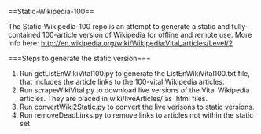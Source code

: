 ==Static-Wikipedia-100==

The Static-Wikipedia-100 repo is an attempt to generate a static and fully-contained 100-article version of Wikipedia for offline and remote use.
More info here: http://en.wikipedia.org/wiki/Wikipedia:Vital_articles/Level/2

===Steps to generate the static version===

1. Run getListEnWikiVital100.py to generate the ListEnWikiVital100.txt file, that includes the article links to the 100-vital Wikipedia articles.
2. Run scrapeWikiVital.py to download live versions of the Vital Wikipedia articles.  They are placed in wiki/liveArticles/ as .html files. 
3. Run convertWiki2Static.py to convert the live verisons to static versions.
4. Run removeDeadLinks.py to remove links to articles not within the static set.